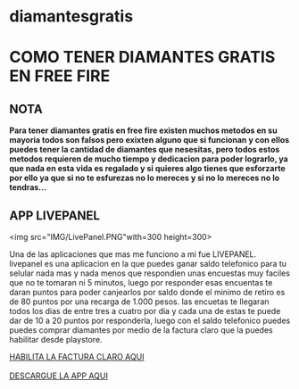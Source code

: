 # diamantesgratis
<!DOCTYPE html>
<html>
<head>
<title>diamntes.gratis</title>
</head>
<body>
<h1><STRONG>COMO TENER DIAMANTES GRATIS EN FREE FIRE</strong></h1>
<h2>NOTA</h2>

<p><strong> Para tener diamantes gratis en free fire existen muchos metodos en su mayoria todos son falsos pero exixten alguno que si funcionan y con ellos puedes tener la cantidad de diamantes que nesesitas, pero todos estos metodos requieren de mucho tiempo y dedicacion para poder lograrlo, ya que nada en esta vida es regalado y si quieres algo tienes que esforzarte por ello ya que si no te esfurezas no lo mereces y si no lo mereces no lo tendras...</strong></p>  
<h2>APP LIVEPANEL</h2>

<img src="IMG/LivePanel.PNG"with=300 height=300>

<p>Una de las aplicaciones que mas me funciono a mi fue LIVEPANEL.
livepanel es una aplicacion en la que puedes ganar saldo telefonico para tu selular nada mas y nada menos que respondien unas encuestas muy faciles que no te tomaran ni 5 minutos, luego por responder esas encuentas te daran puntos para poder canjearlos por saldo donde el minimo de retiro es de 80 puntos por una recarga de 1.000 pesos. las encuetas te llegaran todos los dias de entre tres a cuatro por dia y cada una de estas te puede dar de 10 a 20 puntos por responderla, luego con el saldo telefonico puedes puedes comprar diamantes por medio de la factura claro que la puedes habilitar desde playstore.</p>  <a href="practica2.html">HABILITA LA FACTURA CLARO AQUI</a> 
 <BR>
 <BR>
 <a href="https://play.google.com/store/apps/details?id=com.livepanel">DESCARGUE LA APP AQUI</a> 
</body>
</html>
